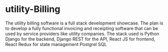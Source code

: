 # utility-Billing
The utility billing software is a full stack development showcase. The plan is to develop a fully functional invoicing and receipting software that can be used by service providers like utility companies.
The stack used is 
    Python Django for the backend, 
    Django REST for the API, 
    React JS for frontend,
    React Redux for state management
    Postgrel SQL
    
 
